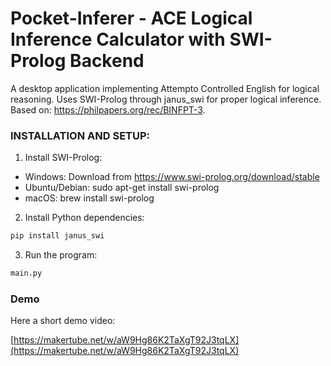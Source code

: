 # Pocket-Inferer - ACE Logical Inference Calculator with SWI-Prolog Backend

A desktop application implementing Attempto Controlled English for logical reasoning. Uses SWI-Prolog through janus_swi for proper logical inference. Based on: https://philpapers.org/rec/BINFPT-3.

### INSTALLATION AND SETUP:

1. Install SWI-Prolog:

- Windows: Download from https://www.swi-prolog.org/download/stable
- Ubuntu/Debian: sudo apt-get install swi-prolog
- macOS: brew install swi-prolog

2. Install Python dependencies:

```bash
pip install janus_swi
```

3. Run the program:

```bash
main.py
```

### Demo

Here a short demo video:

[https://makertube.net/w/aW9Hg86K2TaXgT92J3tqLX](https://makertube.net/w/aW9Hg86K2TaXgT92J3tqLX)
